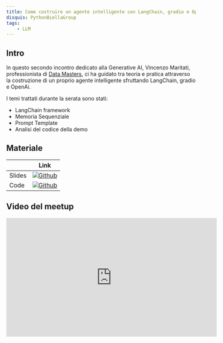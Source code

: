 ```yaml
---
title: Come costruire un agente intelligente con LangChain, gradio e OpenAI
disquis: PythonBiellaGroup
tags:
    - LLM
---
```


## Intro

In questo secondo incontro dedicato alla Generative AI, Vincenzo Maritati, professionista di [Data Masters](https://datamasters.it/), ci ha guidato tra teoria e pratica attraverso la costruzione di un proprio agente intelligente sfruttando LangChain, gradio e OpenAi.

I temi trattati durante la serata sono stati:

* LangChain framework
* Memoria Sequenziale
* Prompt Template
* Analisi del codice della demo

## Materiale

| | Link |
|----------|----------|
| Slides | [![Github](https://img.shields.io/badge/GitHub-181717.svg?style=for-the-badge&logo=GitHub&logoColor=white)](https://github.com/PythonBiellaGroup/MaterialeSerate/blob/master/GenerativeAI/GenerativeAI_slides_02.pdf) |
| Code | [![Github](https://img.shields.io/badge/GitHub-181717.svg?style=for-the-badge&logo=GitHub&logoColor=white)](https://github.com/PythonBiellaGroup/MaterialeSerate/tree/master/GenerativeAI/Serata%2002) |


## Video del meetup
<iframe width="560" height="315" src="https://www.youtube.com/embed/m93keKjJe-c?si=1RbOCYN6iZhMwJAl" title="YouTube video player" frameborder="0" allow="accelerometer; autoplay; clipboard-write; encrypted-media; gyroscope; picture-in-picture; web-share" allowfullscreen></iframe>